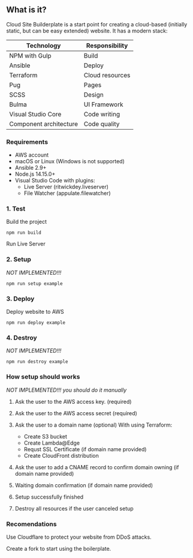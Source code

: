 ## What is it?

Cloud Site Builderplate is a start point for creating a cloud-based (initially static, but can be easy extended) website. It has a modern stack:

| Technology             | Responsibility  |
|------------------------|-----------------|
| NPM with Gulp          | Build           |
| Ansible                | Deploy          |
| Terraform              | Cloud resources |
| Pug                    | Pages           |
| SCSS                   | Design          |
| Bulma                  | UI Framework    |
| Visual Studio Core     | Code writing    |
| Component architecture | Code quality    |

### Requirements

* AWS account
* macOS or Linux (Windows is not supported)
* Ansible 2.9+
* Node.js 14.15.0+
* Visual Studio Code with plugins:
    * Live Server (ritwickdey.liveserver)
    * File Watcher (appulate.filewatcher)

### 1. Test

Build the project

    npm run build

Run Live Server


### 2. Setup

_NOT IMPLEMENTED!!!_

    npm run setup example

### 3. Deploy

Deploy website to AWS

    npm run deploy example

### 4. Destroy
_NOT IMPLEMENTED!!!_

    npm run destroy example

### How setup should works

_NOT IMPLEMENTED!!! you should do it manually_

1. Ask the user to the AWS access key. (required)

2. Ask the user to the AWS access secret (required)

3. Ask the user to a domain name (optional)
    With using Terraform:
    * Create S3 bucket
    * Create Lambda@Edge
    * Requst SSL Certificate (if domain name provided)
    * Create CloudFront distribution

4. Ask the user to add a CNAME record to confirm domain owning (if domain name provided)

5. Waiting domain confirmation (if domain name provided)

6. Setup successfully finished

7. Destroy all resources if the user canceled setup

### Recomendations

Use Cloudflare to protect your website from DDoS attacks.

Create a fork to start using the boilerplate.